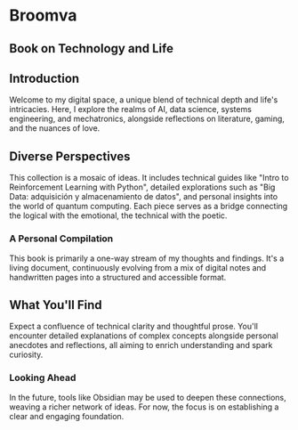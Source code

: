 # Broomva

## Book on Technology and Life
<!-- might need renaming -->
## Introduction

Welcome to my digital space, a unique blend of technical depth and life's intricacies. Here, I explore the realms of AI, data science, systems engineering, and mechatronics, alongside reflections on literature, gaming, and the nuances of love.

## Diverse Perspectives

This collection is a mosaic of ideas. It includes technical guides like "Intro to Reinforcement Learning with Python", detailed explorations such as "Big Data: adquisición y almacenamiento de datos", and personal insights into the world of quantum computing. Each piece serves as a bridge connecting the logical with the emotional, the technical with the poetic.

### A Personal Compilation

This book is primarily a one-way stream of my thoughts and findings. It's a living document, continuously evolving from a mix of digital notes and handwritten pages into a structured and accessible format.

## What You'll Find

Expect a confluence of technical clarity and thoughtful prose. You'll encounter detailed explanations of complex concepts alongside personal anecdotes and reflections, all aiming to enrich understanding and spark curiosity.

### Looking Ahead

In the future, tools like Obsidian may be used to deepen these connections, weaving a richer network of ideas. For now, the focus is on establishing a clear and engaging foundation.

<!-- ## Your Role

As you explore these pages, I encourage you to ponder, question, and engage with the content. If a topic resonates with you or sparks an idea, feel free to connect and share your thoughts. This book is not just about what's written, but also about the conversations it may inspire. You can easily fork this repository and create a pull request to add your own thoughts and ideas. -->